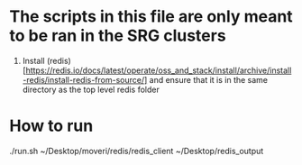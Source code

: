 # The scripts in this file are only meant to be ran in the SRG clusters

1. Install (redis)[https://redis.io/docs/latest/operate/oss_and_stack/install/archive/install-redis/install-redis-from-source/] and ensure that it is in the same directory as the top level redis folder

# How to run
./run.sh ~/Desktop/moveri/redis/redis_client ~/Desktop/redis_output


